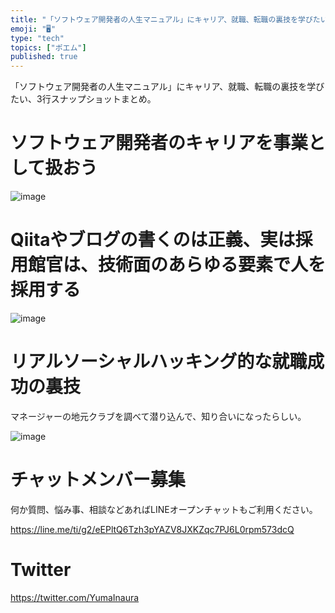 ```yaml
---
title: "「ソフトウェア開発者の人生マニュアル」にキャリア、就職、転職の裏技を学びたい、3行スナップショットまとめ。"
emoji: "🖥"
type: "tech"
topics: ["ポエム"]
published: true
---
```


「ソフトウェア開発者の人生マニュアル」にキャリア、就職、転職の裏技を学びたい、3行スナップショットまとめ。

# ソフトウェア開発者のキャリアを事業として扱おう

![image](https://user-images.githubusercontent.com/13635059/52114799-582b9080-2650-11e9-818c-46ab615e66c2.png)

# Qiitaやブログの書くのは正義、実は採用館官は、技術面のあらゆる要素で人を採用する

![image](https://user-images.githubusercontent.com/13635059/52115533-2f0bff80-2652-11e9-950a-9b8a2d869d8a.png)

# リアルソーシャルハッキング的な就職成功の裏技

マネージャーの地元クラブを調べて潜り込んで、知り合いになったらしい。


![image](https://user-images.githubusercontent.com/13635059/52115598-5236af00-2652-11e9-80fb-032a2289ebe7.png)








<!-- Update From Qiita API -->

# チャットメンバー募集


何か質問、悩み事、相談などあればLINEオープンチャットもご利用ください。

https://line.me/ti/g2/eEPltQ6Tzh3pYAZV8JXKZqc7PJ6L0rpm573dcQ





# Twitter


https://twitter.com/YumaInaura


<!-- Update From Qiita API -->


